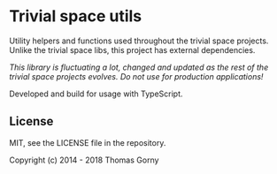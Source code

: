 # Trivial space utils

Utility helpers and functions used throughout the trivial space projects. Unlike
the trivial space libs, this project has external dependencies.

_This library is fluctuating a lot, changed and updated as the rest of the
trivial space projects evolves. Do not use for production applications!_

Developed and build for usage with TypeScript.

## License

MIT, see the LICENSE file in the repository.

Copyright (c) 2014 - 2018 Thomas Gorny
